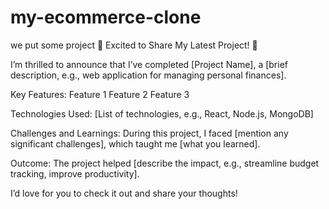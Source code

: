 # my-ecommerce-clone
we put some project
🚀 Excited to Share My Latest Project! 🚀

I’m thrilled to announce that I’ve completed [Project Name], a [brief description, e.g., web application for managing personal finances].

Key Features:
Feature 1
Feature 2
Feature 3

Technologies Used:
[List of technologies, e.g., React, Node.js, MongoDB]

Challenges and Learnings: 
During this project, I faced [mention any significant challenges], which taught me [what you learned].

Outcome: 
The project helped [describe the impact, e.g., streamline budget tracking, improve productivity].

I’d love for you to check it out and share your thoughts!
